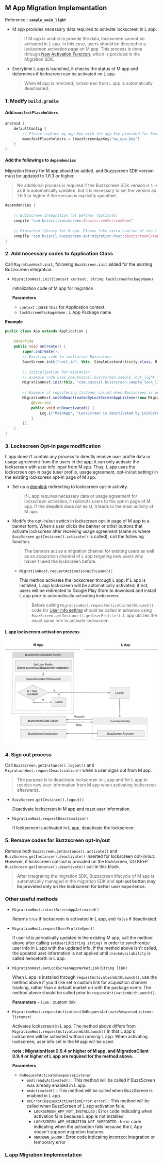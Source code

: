 ## M App Migration Implementation

Reference : **`sample_main_light`**

- M app provides necessary data required to activate lockscreen in L app.
    > If M app is unable to provide the data, lockscreen cannot be activated in L app. In this case, users should be directed to a lockscreen activation page on M app. This process is done through [New Activation Function](LIGHT-MIGRATION-M-EN.md#3-Lockscreen-Opt-in-page-modification), which is provided in the Migration SDK.
- Everytime L app is launched, it checks the status of M app and determines if lockscreen can be activated on L app.
    > When M app is removed, lockscreen from L app is automatically deactivated.

### 1. Modify `build.gradle`

#### Add `manifestPlaceholders`

```groovy
android {
    defaultConfig {
        // Please replace my_app_key with the app key provided for BuzzScreen integration process
        manifestPlaceholders = [buzzScreenAppKey:"my_app_key"]
    }
}
```

#### Add the followings to `dependencies`
Migration library for M app should be added, and Buzzscreen SDK version must be updated to 1.6.3 or higher.
> No additional process is required if the Buzzscreen SDK version is `1.+` as it is automatically updated, but it is necessary to set the version as 1.6.3 or higher if the version is explicitly specified.

```groovy
dependencies {
    
    // Buzzscreen Integration (as before) (Optional)
    compile "com.buzzvil:buzzscreen:$buzzscreenVersionName"
    
    // Migration library for M app. Please take extra caution of the library name as it is different for L app. 
    compile "com.buzzvil.buzzscreen.ext:migration-host:$buzzscreenExtentionVersionName"
}
```


### 2. Add necessary codes to Application Class
Call `MigrationHost.init`, following `BuzzScreen.init` added for the existing Buzzscreen integration.

- `MigrationHost.init(Context context, String lockScreenPackageName)`

    Initialization code of M app for migration

    **Parameters**
    - `context` : pass `this` for Application context. 
    - `lockScreenPackageName` : L App Package name
    
**Example**

```java
public class App extends Application {

    @Override
    public void onCreate() {
        super.onCreate();
        // Existing code to initialize Buzzscreen
        BuzzScreen.init("unit_id", this, SimpleLockerActivity.class, R.drawable.image_on_fail);

        // Initialization for migration
        // example code uses com.buzzvil.buzzscreen.sample_lock_light for L app package name.
        MigrationHost.init(this, "com.buzzvil.buzzscreen.sample_lock_light");
        
        // Example of registering listener called when Buzzscreen is activated in L app, deactivating that of M app
        MigrationHost.setOnDeactivatedByLockScreenAppListener(new MigrationHost.OnDeactivateByLockScreenAppListener() {
            @Override
            public void onDeactivated() {
                Log.i("MainApp", "LockScreen is deactivated by LockScreen App");
            }
        });
    }
}

```


### 3. Lockscreen Opt-in page modification
L app doesn't contain any process to directly receive user profile data or usage agreement from the users in the app; it can only activate the lockscreen with user info input from M app. Thus, L app uses the lockscreen opt-in page (user profile, usage agreement, opt-in/out setting) in the existing lockscreen opt-in page of M app.
- Set up a [deeplink](https://developer.android.com/training/app-links/deep-linking.html) redirecting to lockscreen opt-in activity.
    > If L app requires necessary data or usage agreement for lockscreen activation, it redirects users to the opt-in page of M app. If the deeplink does not exist, it leads to the main activity of M app.
- Modify the opt-in/out switch in lockscreen opt-in page of M app to a banner form. When a user clicks the banner or other buttons that activate lockscreen after receiving usage agreement (same as where `BuzzScreen.getInstance().activate()` is called), call the following function.
    > The banners act as a migration channel for existing users as well as an acquisition channel of L app targeting new users who haven't used the lockscreen before. 

    - `MigrationHost.requestActivationWithLaunch()`

        This method activates the lockscreen through L app. If L app is installed, L app lockscreen will be automatically activated; if not, users will be redirected to Google Play Store to download and install L app prior to automatically activating lockscreen.
        > Before calling `MigrationHost.requestActivationWithLaunch()`, code for [User info setting](https://github.com/Buzzvil/buzzscreen-sdk-publisher#2-%EC%9C%A0%EC%A0%80-%EC%A0%95%EB%B3%B4-%EC%84%A4%EC%A0%95) should be called in advance using `BuzzScreen.getInstance().getUserProfile()`. L app utilizes the exact same info to activate lockscreen.
        

#### L app lockscreen activation process
![Light Activation Flow From M](light_activation_flow_from_m.jpg)


### 4. Sign out process
Call `BuzzScreen.getInstance().logout()` and `MigrationHost.requestDeactivation()` when a user signs out from M app.
> The purpose is to deactivate lockscreen in L app and for L app to receive new user information from M app when activating lockscreen afterwards.

- `BuzzScreen.getInstance().logout()`

    Deactivate lockscreen in M app and reset user information.
 
- `MigrationHost.requestDeactivation()`
 
    If lockscreen is activated in L app, deactivate the lockscreen.


### 5. Remove codes for Buzzscreen opt-in/out
Remove both `BuzzScreen.getInstance().activate()` and `BuzzScreen.getInstance().deactivate()` inserted for lockscreen opt-in/out. However, if lockscreen opt-out is provided on the lockscreen, DO KEEP `BuzzScreen.getInstance().deactivate()` call in this block.
> After integrating the migration SDK, Buzzscreen lifecycle of M app is automatically managed in the migration SDK and **opt-out button may be provided only on the lockscreen for better user experience.**


### Other useful methods

- `MigrationHost.isLockScreenAppActivated()`
 
    Returns `true` if lockscreen is activated in L app, and `false` if deactivated.

- `MigrationHost.requestUserProfileSync()`

    If user id is periodically updated in the existing M app, call the method above after calling `setUserId(String string)` in order to synchronize user info in L app with the updated info. If the method above isn't called, the updated user information is not applied until `checkAvailability` is called henceforth in L app.

- `MigrationHost.setLockScreenAppMarketLink(String link)`

    When L app is installed through `requestActivationWithLaunch()`, use the method above if you'd like set a custom link for acquisition channel tracking, rather than a default market uri with the package name. The method above should be called prior to `requestActivationWithLaunch()`.
    
    **Parameters**
        - `link` : custom link
    
        
- `MigrationHost.requestActivation(OnRequestActivateResponseListener listener)`

    Activates lockscreen in L app. The method above differs from `MigrationHost.requestActivationWithLaunch()` in that L app's lockscreen will be activated without running L app. When activating lockscreen, user info set in the M app will be used.
    
    **note : MigrationHost 0.9.4 or higher of M app, and MigrationClient 0.9.4 or higher of L app are required for the method above.**
     
    **Parameters**
    - `OnRequestActivateResponseListener`
        - `onAlreadyActivated()` : This method will be called if BuzzScreen was already enabled in L app.
        - `onActivated()` : This method will be called when BuzzScreen is enabled in L app.
        - `onError(RequestActivationError error)` : This method will be called when BuzzScreen of L app activation fails.
            - `LOCKSCREEN_APP_NOT_INSTALLED` : Error code indicating when activation fails because L app is not installed
            - `LOCKSCREEN_APP_MIGRATION_NOT_SUPPORTED` : Error code indicating when the activation fails because the L App doesn't support migration features.
            - `UNKNOWN_ERROR` : Error code indicating incorrect integration or temporary error
            
### [L app Migration Implementation](LIGHT-MIGRATION-L-EN.md)
